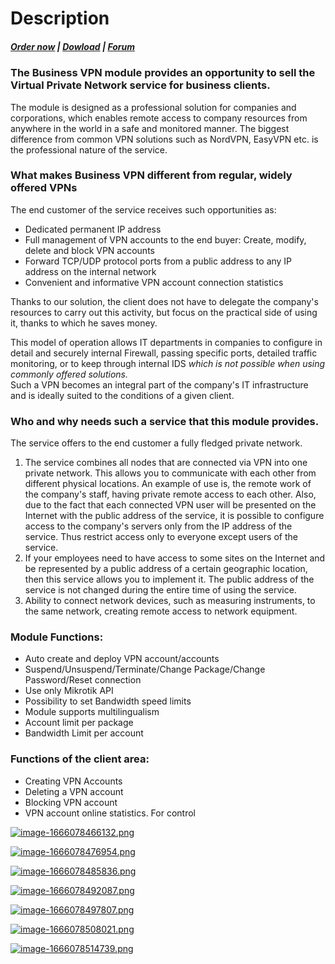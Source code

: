# Description

#####  [Order now](https://puqcloud.com/index.php?rp=/store/whmcs-module-hestiacp) | [Dowload](https://panel.puqcloud.com/link.php?id=33) | [Forum](https://panel.puqcloud.com/link.php?id=39)

### The Business VPN module provides an opportunity to sell the Virtual Private Network service for business clients.

The module is designed as a professional solution for companies and corporations, which enables remote access to company resources from anywhere in the world in a safe and monitored manner. The biggest difference from common VPN solutions such as NordVPN, EasyVPN etc. is the professional nature of the service.

###  

### What makes Business VPN different from regular, widely offered VPNs

The end customer of the service receives such opportunities as:

- Dedicated permanent IP address
- Full management of VPN accounts to the end buyer: Create, modify, delete and block VPN accounts
- Forward TCP/UDP protocol ports from a public address to any IP address on the internal network
- Convenient and informative VPN account connection statistics

Thanks to our solution, the client does not have to delegate the company's resources to carry out this activity, but focus on the practical side of using it, thanks to which he saves money.

This model of operation allows IT departments in companies to configure in detail and securely internal Firewall, passing specific ports, detailed traffic monitoring, or to keep through internal IDS *which is not possible when using commonly offered solutions.*  
Such a VPN becomes an integral part of the company's IT infrastructure and is ideally suited to the conditions of a given client.

### Who and why needs such a service that this module provides.

The service offers to the end customer a fully fledged private network.

1. The service combines all nodes that are connected via VPN into one private network. This allows you to communicate with each other from different physical locations. An example of use is, the remote work of the company's staff, having private remote access to each other. Also, due to the fact that each connected VPN user will be presented on the Internet with the public address of the service, it is possible to configure access to the company's servers only from the IP address of the service. Thus restrict access only to everyone except users of the service.
2. If your employees need to have access to some sites on the Internet and be represented by a public address of a certain geographic location, then this service allows you to implement it. The public address of the service is not changed during the entire time of using the service.
3. Ability to connect network devices, such as measuring instruments, to the same network, creating remote access to network equipment.

### Module Functions:

- Auto create and deploy VPN account/accounts
- Suspend/Unsuspend/Terminate/Change Package/Change Password/Reset connection
- Use only Mikrotik API
- Possibility to set Bandwidth speed limits
- Module supports multilingualism
- Account limit per package
- Bandwidth Limit per account

### Functions of the client area:

- Creating VPN Accounts
- Deleting a VPN account
- Blocking VPN account
- VPN account online statistics. For control

[![image-1666078466132.png](https://doc.puq.info/uploads/images/gallery/2022-10/scaled-1680-/image-1666078466132.png)](https://doc.puq.info/uploads/images/gallery/2022-10/image-1666078466132.png)

[![image-1666078476954.png](https://doc.puq.info/uploads/images/gallery/2022-10/scaled-1680-/image-1666078476954.png)](https://doc.puq.info/uploads/images/gallery/2022-10/image-1666078476954.png)

[![image-1666078485836.png](https://doc.puq.info/uploads/images/gallery/2022-10/scaled-1680-/image-1666078485836.png)](https://doc.puq.info/uploads/images/gallery/2022-10/image-1666078485836.png)

[![image-1666078492087.png](https://doc.puq.info/uploads/images/gallery/2022-10/scaled-1680-/image-1666078492087.png)](https://doc.puq.info/uploads/images/gallery/2022-10/image-1666078492087.png)

[![image-1666078497807.png](https://doc.puq.info/uploads/images/gallery/2022-10/scaled-1680-/image-1666078497807.png)](https://doc.puq.info/uploads/images/gallery/2022-10/image-1666078497807.png)

[![image-1666078508021.png](https://doc.puq.info/uploads/images/gallery/2022-10/scaled-1680-/image-1666078508021.png)](https://doc.puq.info/uploads/images/gallery/2022-10/image-1666078508021.png)

[![image-1666078514739.png](https://doc.puq.info/uploads/images/gallery/2022-10/scaled-1680-/image-1666078514739.png)](https://doc.puq.info/uploads/images/gallery/2022-10/image-1666078514739.png)
